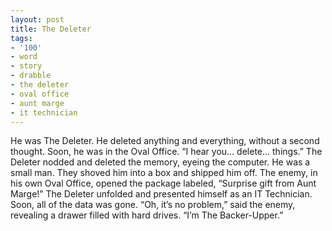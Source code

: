 ```yaml
---
layout: post
title: The Deleter
tags:
- '100'
- word
- story
- drabble
- the deleter
- oval office
- aunt marge
- it technician
---
```

He was The Deleter. He deleted anything and everything, without a second thought.
Soon, he was in the Oval Office. “I hear you… delete… things.” The Deleter nodded and deleted the memory, eyeing the computer.
He was a small man. They shoved him into a box and shipped him off.
The enemy, in his own Oval Office, opened the package labeled, “Surprise gift from Aunt Marge!” The Deleter unfolded and presented himself as an IT Technician.
Soon, all of the data was gone. “Oh, it’s no problem,” said the enemy, revealing a drawer filled with hard drives.
“I’m The Backer-Upper.”
